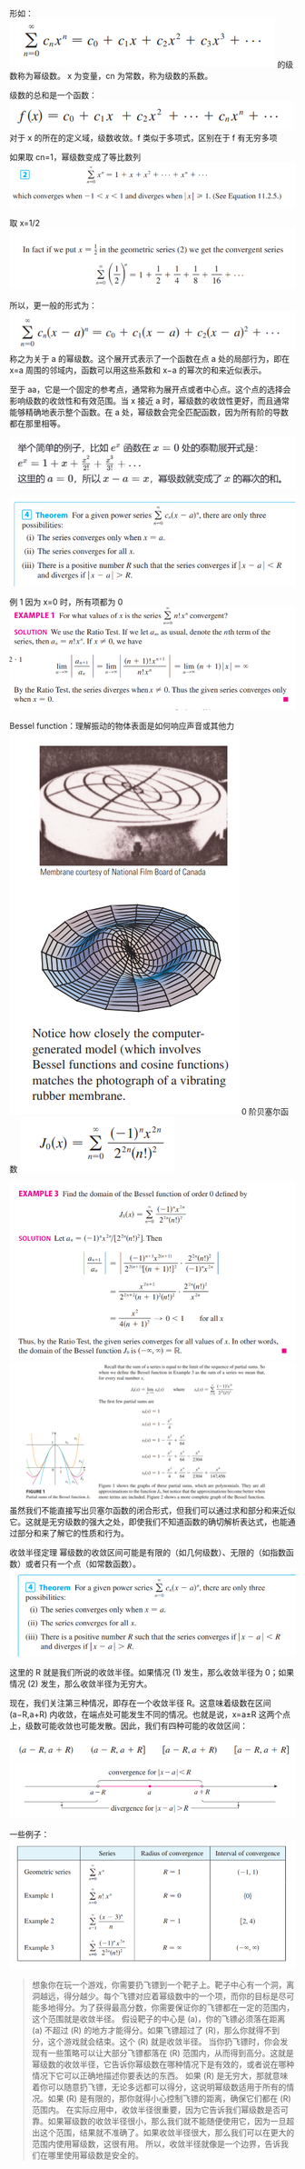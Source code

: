 形如：
![](images/Pasted%20image%2020240923065442.png)
的级数称为幂级数。
x 为变量，cn 为常数，称为级数的系数。

级数的总和是一个函数：
![](images/Pasted%20image%2020240923065651.png)
对于 x 的所在的定义域，级数收敛。f 类似于多项式，区别在于 f 有无穷多项

如果取 cn=1，幂级数变成了等比数列
![](images/Pasted%20image%2020240923065915.png)

取 x=1/2
![](images/Pasted%20image%2020240923070033.png)

所以，更一般的形式为：
![](images/Pasted%20image%2020240923070006.png)
称之为关于 a 的幂级数。这个展开式表示了一个函数在点 a 处的局部行为，即在 x=a 周围的邻域内，函数可以用这些系数和 x−a 的幂次的和来近似表示。

至于 aa，它是一个固定的参考点，通常称为展开点或者中心点。这个点的选择会影响级数的收敛性和有效范围。当 x 接近 a 时，幂级数的收敛性更好，而且通常能够精确地表示整个函数。在 a 处，幂级数会完全匹配函数，因为所有阶的导数都在那里相等。

![](images/Pasted%20image%2020240923071459.png)


![](images/Pasted%20image%2020240923065334.png)


例 1
因为 x=0 时，所有项都为 0
![](images/Pasted%20image%2020240923072239.png)

Bessel function：理解振动的物体表面是如何响应声音或其他力
![](images/Pasted%20image%2020240923073342.png)
0 阶贝塞尔函数
![](images/Pasted%20image%2020240923073008.png)

![](images/Pasted%20image%2020240923073236.png)
![](images/Pasted%20image%2020240923073225.png)
虽然我们不能直接写出贝塞尔函数的闭合形式，但我们可以通过求和部分和来近似它。这就是无穷级数的强大之处，即使我们不知道函数的确切解析表达式，也能通过部分和来了解它的性质和行为。

收敛半径定理
幂级数的收敛区间可能是有限的（如几何级数）、无限的（如指数函数）或者只有一个点（如常数函数）。
![](images/Pasted%20image%2020240923073523.png)

这里的 R 就是我们所说的收敛半径。如果情况 (1) 发生，那么收敛半径为 0；如果情况 (2) 发生，那么收敛半径为无穷大。

现在，我们关注第三种情况，即存在一个收敛半径 R。这意味着级数在区间 (a−R,a+R) 内收敛，在端点处可能发生不同的情况。也就是说，x=a±R 这两个点上，级数可能收敛也可能发散。因此，我们有四种可能的收敛区间：

![](images/Pasted%20image%2020240923081022.png)
![](images/Pasted%20image%2020240923081041.png)

一些例子：
![](images/Pasted%20image%2020240923081128.png)


> 想象你在玩一个游戏，你需要扔飞镖到一个靶子上。靶子中心有一个洞，离洞越远，得分越少。每个飞镖对应着幂级数中的一个项，而你的目标是尽可能多地得分。为了获得最高分数，你需要保证你的飞镖都在一定的范围内，这个范围就是收敛半径。
> 假设靶子的中心是 \(a\)，你的飞镖必须落在距离 \(a\) 不超过 \(R\) 的地方才能得分。如果飞镖超过了 \(R\)，那么你就得不到分，这个游戏就会结束。这个 \(R\) 就是收敛半径。
> 当你扔飞镖时，你会发现有一些策略可以让大部分飞镖都落在 \(R\) 范围内，从而得到高分。这就是幂级数的收敛半径，它告诉你幂级数在哪种情况下是有效的，或者说在哪种情况下它可以正确地描述你要表达的东西。
> 如果 \(R\) 是无穷大，那就意味着你可以随意扔飞镖，无论多远都可以得分，这说明幂级数适用于所有的情况。如果 \(R\) 是有限的，那你就得小心控制飞镖的距离，确保它们都在 \(R\) 范围内。
> 在实际应用中，收敛半径很重要，因为它告诉我们幂级数是否可靠。如果幂级数的收敛半径很小，那么我们就不能随便使用它，因为一旦超出这个范围，结果就不准确了。如果收敛半径很大，那么我们可以在更大的范围内使用幂级数，这很有用。
> 所以，收敛半径就像是一个边界，告诉我们在哪里使用幂级数是安全的。